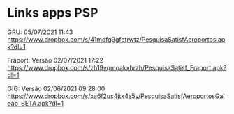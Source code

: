 # Links apps PSP

GRU: 05/07/2021 11:43
https://www.dropbox.com/s/41mdfg9gfetrwtz/PesquisaSatisfAeroportos.apk?dl=1

 
Fraport: Versão 02/07/2021 17:22
https://www.dropbox.com/s/zh19vqmoakxhrzh/PesquisaSatisf_Fraport.apk?dl=1

 
GIG: Versão 02/06/2021  09:28:00
https://www.dropbox.com/s/xa6f2us4jtx4s5y/PesquisaSatisfAeroportosGaleao_BETA.apk?dl=1

